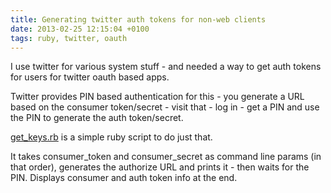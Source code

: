 ```yaml
---
title: Generating twitter auth tokens for non-web clients
date: 2013-02-25 12:15:04 +0100
tags: ruby, twitter, oauth
---
```


I use twitter for various system stuff - and needed a way to get auth tokens for users for twitter oauth based apps.

Twitter provides PIN based authentication for this - you generate a URL based on the consumer token/secret - visit that - log in - get a PIN and use the PIN to generate the auth token/secret.

[get_keys.rb](get_keys_rb) is a simple ruby script to do just that.

It takes consumer_token and consumer_secret as command line params (in that order), generates the authorize URL and prints it - then waits for the PIN. Displays consumer and auth token info at the end.

